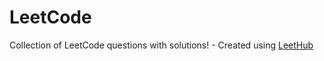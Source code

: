 # LeetCode
Collection of LeetCode questions with solutions! - Created using [LeetHub](https://github.com/QasimWani/LeetHub)
